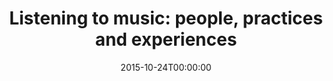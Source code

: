 ---
acronym: LED Conference 2015
date: '2015-10-24T00:00:00'
ext_url: http://www.rcm.ac.uk/research/researchareas/pps/led/callforpapers/
location: London, UK
submission_date: '2015-04-12T00:00:00'
title: 'Listening to music: people, practices and experiences'
---